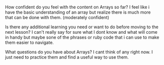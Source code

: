 How confident do you feel with the content on Arrays so far?
I feel like i have the basic understanding of an array but realize there is much more that can be
done with them. (moderately confident)

Is there any additional learning you need or want to do before moving to the next lesson?
I can't really say for sure what I dont know and what will come in handy but maybe sone of the phrases or ruby code that i can use to make them easier to navigate.

What questions do you have about Arrays?
I cant think of any right now. I just need to practice them and find a useful way to use them.
